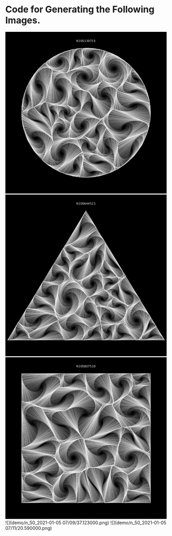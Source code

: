 # Code for Generating the Following Images.

![](demo/N30S330751.png)
![](demo/N30S644523.png)
![](demo/N30S807530.png)
![](demo/n_50_2021-01-05 07/09/37.123000.png)
![](demo/n_50_2021-01-05 07/11/20.590000.png)

